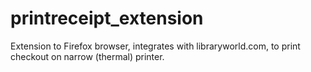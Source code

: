 printreceipt_extension
======================

Extension to Firefox browser, integrates with libraryworld.com, to print checkout on narrow (thermal) printer.
